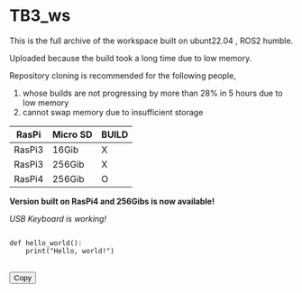 # TB3_ws
This is the full archive of the workspace built on ubunt22.04 , ROS2 humble.   

Uploaded because the build took a long time due to low memory.  

Repository cloning is recommended for the following people,  

1. whose builds are not progressing by more than 28% in 5 hours due to low memory
2. cannot swap memory due to insufficient storage

| RasPi                | Micro SD                 | BUILD     |  
|----------------------|----------------------|----------------------|
| RasPi3                  | 16Gib                   | X      | 
| RasPi3                  | 256Gib                   | X       | 
| RasPi4                  | 256Gib                   | O       |

**Version built on RasPi4 and 256Gibs is now available!**

*USB Keyboard is working!*
<pre>
<code id="code-block">
def hello_world():
    print("Hello, world!")
</code>
</pre>
<button onclick="copyToClipboard()">Copy</button>

<script>
function copyToClipboard() {
    var code = document.getElementById("code-block").innerText;
    navigator.clipboard.writeText(code).then(function() {
        alert("Copied to clipboard!");
    }, function(err) {
        alert("Failed to copy: ", err);
    });
}
</script>
